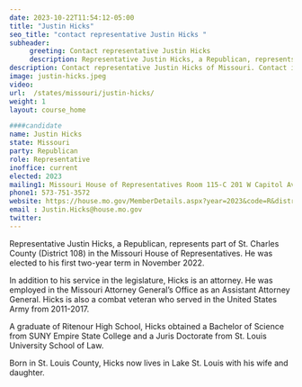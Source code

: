 ```yaml
---
date: 2023-10-22T11:54:12-05:00
title: "Justin Hicks"
seo_title: "contact representative Justin Hicks "
subheader:
     greeting: Contact representative Justin Hicks
     description: Representative Justin Hicks, a Republican, represents part of St. Charles County (District 108) in the Missouri House of Representatives. He was elected to his first two-year term in November 2022.
description: Contact representative Justin Hicks of Missouri. Contact information for Justin Hicks includes email address, phone number, and mailing address.
image: justin-hicks.jpeg
video:
url:  /states/missouri/justin-hicks/
weight: 1
layout: course_home

####candidate
name: Justin Hicks
state: Missouri
party: Republican
role: Representative
inoffice: current
elected: 2023
mailing1: Missouri House of Representatives Room 115-C 201 W Capitol Ave Jefferson City, MO 65101
phone1: 573-751-3572
website: https://house.mo.gov/MemberDetails.aspx?year=2023&code=R&district=108/
email : Justin.Hicks@house.mo.gov
twitter:
---
```


Representative Justin Hicks, a Republican, represents part of St. Charles County (District 108) in the Missouri House of Representatives. He was elected to his first two-year term in November 2022.

In addition to his service in the legislature, Hicks is an attorney. He was employed in the Missouri Attorney General’s Office as an Assistant Attorney General. Hicks is also a combat veteran who served in the United States Army from 2011-2017.

A graduate of Ritenour High School, Hicks obtained a Bachelor of Science from SUNY Empire State College and a Juris Doctorate from St. Louis University School of Law.

Born in St. Louis County, Hicks now lives in Lake St. Louis with his wife and daughter.
